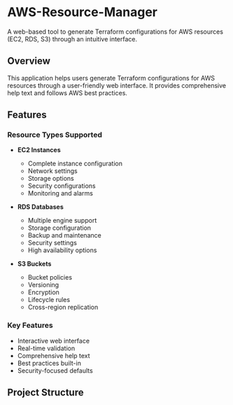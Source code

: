 # AWS-Resource-Manager

A web-based tool to generate Terraform configurations for AWS resources (EC2, RDS, S3) through an intuitive interface.

## Overview

This application helps users generate Terraform configurations for AWS resources through a user-friendly web interface. It provides comprehensive help text and follows AWS best practices.

## Features

### Resource Types Supported
- **EC2 Instances**
  - Complete instance configuration
  - Network settings
  - Storage options
  - Security configurations
  - Monitoring and alarms

- **RDS Databases**
  - Multiple engine support
  - Storage configuration
  - Backup and maintenance
  - Security settings
  - High availability options

- **S3 Buckets**
  - Bucket policies
  - Versioning
  - Encryption
  - Lifecycle rules
  - Cross-region replication

### Key Features
- Interactive web interface
- Real-time validation
- Comprehensive help text
- Best practices built-in
- Security-focused defaults

## Project Structure